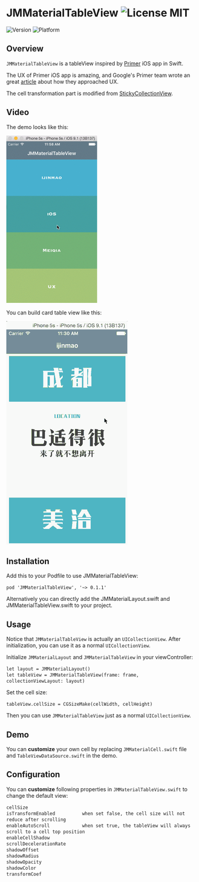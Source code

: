 JMMaterialTableView ![License MIT](https://go-shields.herokuapp.com/license-MIT-blue.png)
=======================

![Version](http://cocoapod-badges.herokuapp.com/v/JMMaterialTableView/badge.png)
![Platform](http://cocoapod-badges.herokuapp.com/p/JMMaterialTableView/badge.png)

Overview
---
`JMMaterialTableView` is a tableView inspired by [Primer](http://www.yourprimer.com/) iOS app in Swift.

The UX of Primer iOS app is amazing, and Google's Primer team wrote an great [article](https://medium.com/google-design/designing-a-ux-for-learning-ebed4fa0a798#.2ee2djini) about how they approached UX.

The cell transformation part is modified from [StickyCollectionView](https://github.com/matbeich/StickyCollectionView).

Video
---
The demo looks like this:

![screenshot1](https://raw.githubusercontent.com/ijinmao/JMMaterialTableView/master/demoScreen1.gif)

You can build card table view like this:

![screenshot1](https://raw.githubusercontent.com/ijinmao/JMMaterialTableView/master/demoScreen2.gif)

Installation
---
Add this to your Podfile to use JMMaterialTableView:

	pod 'JMMaterialTableView', '~> 0.1.1'

Alternatively you can directly add the JMMaterialLayout.swift and JMMaterialTableView.swift to your project.

Usage
---
Notice that `JMMaterialTableView` is actually an `UICollectionView`. After initialization, you can use it as a normal `UICollectionView`.

Initialize `JMMaterialLayout` and `JMMaterialTableView` in your viewController:

	let layout = JMMaterialLayout()
	let tableView = JMMaterialTableView(frame: frame, collectionViewLayout: layout) 

Set the cell size:

	tableView.cellSize = CGSizeMake(cellWidth, cellHeight)

Then you can use `JMMaterialTableView` just as a normal `UICollectionView`.

Demo
---
You can **customize** your own cell by replacing `JMMaterialCell.swift` file and `TableViewDataSource.swift` in the demo.

Configuration
---
You can **customize** following properties in `JMMaterialTableView.swift` to change the default view:

	cellSize
	isTransformEnabled   		when set false, the cell size will not reduce after scrolling
	enableAutoScroll			when set true, the tableView will always scroll to a cell top position
	enableCellShadow		
	scrollDecelerationRate 		
	shadowOffset			
	shadowRadius
	shadowOpacity
	shadowColor
	transformCoef

